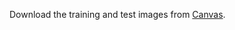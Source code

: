 Download the training and test images from [Canvas](https://ufl.instructure.com/courses/459156/files/folder/Project%203/Dataset%202%3A%20Object%20Detection).
